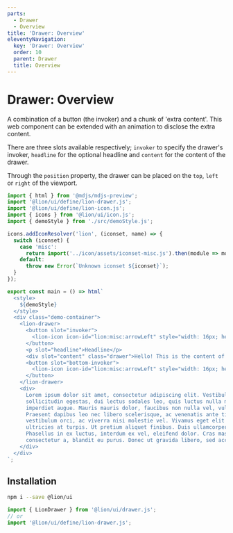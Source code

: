 ```yaml
---
parts:
  - Drawer
  - Overview
title: 'Drawer: Overview'
eleventyNavigation:
  key: 'Drawer: Overview'
  order: 10
  parent: Drawer
  title: Overview
---
```


# Drawer: Overview

A combination of a button (the invoker) and a chunk of 'extra content'. This web component can be extended with an
animation to disclose the extra content.

There are three slots available respectively; `invoker` to specify the
drawer's invoker, `headline` for the optional headline and `content` for the content of the drawer.

Through the `position` property, the drawer can be placed on the `top`, `left` or `right` of the viewport.

```js script
import { html } from '@mdjs/mdjs-preview';
import '@lion/ui/define/lion-drawer.js';
import '@lion/ui/define/lion-icon.js';
import { icons } from '@lion/ui/icon.js';
import { demoStyle } from './src/demoStyle.js';

icons.addIconResolver('lion', (iconset, name) => {
  switch (iconset) {
    case 'misc':
      return import('../icon/assets/iconset-misc.js').then(module => module[name]);
    default:
      throw new Error(`Unknown iconset ${iconset}`);
  }
});
```

```js preview-story
export const main = () => html`
  <style>
    ${demoStyle}
  </style>
  <div class="demo-container">
    <lion-drawer>
      <button slot="invoker">
        <lion-icon icon-id="lion:misc:arrowLeft" style="width: 16px; height: 16px;"></lion-icon>
      </button>
      <p slot="headline">Headline</p>
      <div slot="content" class="drawer">Hello! This is the content of the drawer</div>
      <button slot="bottom-invoker">
        <lion-icon icon-id="lion:misc:arrowLeft" style="width: 16px; height: 16px;"></lion-icon>
      </button>
    </lion-drawer>
    <div>
      Lorem ipsum dolor sit amet, consectetur adipiscing elit. Vestibulum convallis, lorem sit amet
      sollicitudin egestas, dui lectus sodales leo, quis luctus nulla metus vitae lacus. In at
      imperdiet augue. Mauris mauris dolor, faucibus non nulla vel, vulputate hendrerit mauris.
      Praesent dapibus leo nec libero scelerisque, ac venenatis ante tincidunt. Nulla maximus
      vestibulum orci, ac viverra nisi molestie vel. Vivamus eget elit et turpis elementum tempor
      ultricies at turpis. Ut pretium aliquet finibus. Duis ullamcorper ultrices velit id luctus.
      Phasellus in ex luctus, interdum ex vel, eleifend dolor. Cras massa odio, sodales quis
      consectetur a, blandit eu purus. Donec ut gravida libero, sed accumsan arcu.
    </div>
  </div>
`;
```

## Installation

```bash
npm i --save @lion/ui
```

```js
import { LionDrawer } from '@lion/ui/drawer.js';
// or
import '@lion/ui/define/lion-drawer.js';
```
